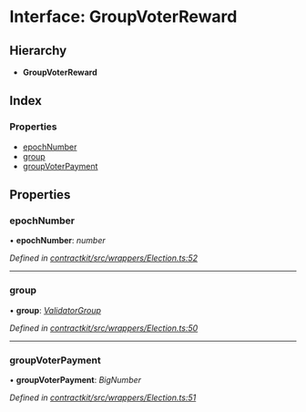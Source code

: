 # Interface: GroupVoterReward

## Hierarchy

* **GroupVoterReward**

## Index

### Properties

* [epochNumber](_contractkit_src_wrappers_election_.groupvoterreward.md#epochnumber)
* [group](_contractkit_src_wrappers_election_.groupvoterreward.md#group)
* [groupVoterPayment](_contractkit_src_wrappers_election_.groupvoterreward.md#groupvoterpayment)

## Properties

###  epochNumber

• **epochNumber**: *number*

*Defined in [contractkit/src/wrappers/Election.ts:52](https://github.com/celo-org/celo-monorepo/blob/master/packages/contractkit/src/wrappers/Election.ts#L52)*

___

###  group

• **group**: *[ValidatorGroup](_contractkit_src_wrappers_validators_.validatorgroup.md)*

*Defined in [contractkit/src/wrappers/Election.ts:50](https://github.com/celo-org/celo-monorepo/blob/master/packages/contractkit/src/wrappers/Election.ts#L50)*

___

###  groupVoterPayment

• **groupVoterPayment**: *BigNumber*

*Defined in [contractkit/src/wrappers/Election.ts:51](https://github.com/celo-org/celo-monorepo/blob/master/packages/contractkit/src/wrappers/Election.ts#L51)*
